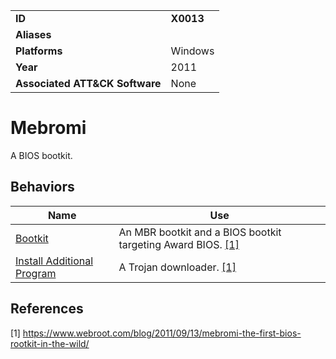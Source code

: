 |||
|---------|------------------------|
|**ID**|**X0013**|
|**Aliases**||
|**Platforms**|Windows|
|**Year**| 2011 |
|**Associated ATT&CK Software**|None|

Mebromi
=======
A BIOS bootkit.

Behaviors
---------
|Name|Use|
|---------------------|-------------------------------------------------------|
|[Bootkit](https://github.com/MBCProject/mbc-markdown/blob/master/defense-evasion/boot-sector-mod.md)| An MBR bootkit and a BIOS bootkit targeting Award BIOS. [[1]](#1)|
|[Install Additional Program](https://github.com/MBCProject/mbc-markdown/blob/master/execution/install-prog.md) | A Trojan downloader. [[1]](#1)|

References
----------
<a name="1">[1]</a> https://www.webroot.com/blog/2011/09/13/mebromi-the-first-bios-rootkit-in-the-wild/